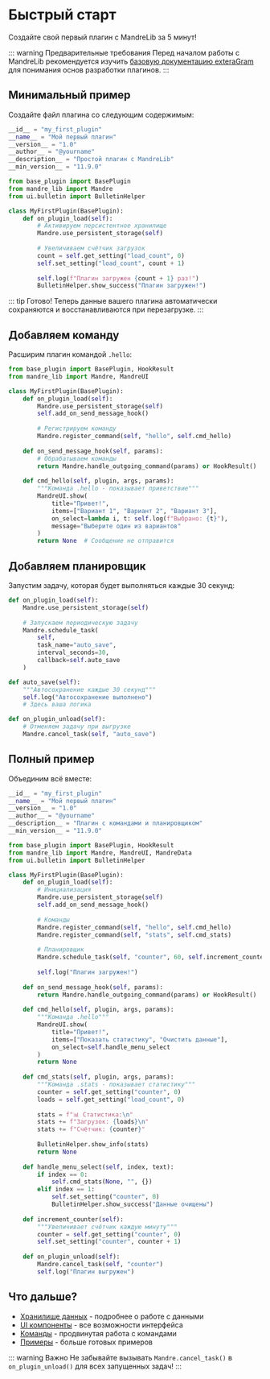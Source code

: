 # Быстрый старт

Создайте свой первый плагин с MandreLib за 5 минут!

::: warning Предварительные требования
Перед началом работы с MandreLib рекомендуется изучить [базовую документацию exteraGram](https://plugins.exteragram.app) для понимания основ разработки плагинов.
:::


## Минимальный пример

Создайте файл плагина со следующим содержимым:

```python
__id__ = "my_first_plugin"
__name__ = "Мой первый плагин"
__version__ = "1.0"
__author__ = "@yourname"
__description__ = "Простой плагин с MandreLib"
__min_version__ = "11.9.0"

from base_plugin import BasePlugin
from mandre_lib import Mandre
from ui.bulletin import BulletinHelper

class MyFirstPlugin(BasePlugin):
    def on_plugin_load(self):
        # Активируем персистентное хранилище
        Mandre.use_persistent_storage(self)
        
        # Увеличиваем счётчик загрузок
        count = self.get_setting("load_count", 0)
        self.set_setting("load_count", count + 1)
        
        self.log(f"Плагин загружен {count + 1} раз!")
        BulletinHelper.show_success("Плагин загружен!")
```

::: tip Готово!
Теперь данные вашего плагина автоматически сохраняются и восстанавливаются при перезагрузке.
:::

## Добавляем команду

Расширим плагин командой `.hello`:

```python
from base_plugin import BasePlugin, HookResult
from mandre_lib import Mandre, MandreUI

class MyFirstPlugin(BasePlugin):
    def on_plugin_load(self):
        Mandre.use_persistent_storage(self)
        self.add_on_send_message_hook()
        
        # Регистрируем команду
        Mandre.register_command(self, "hello", self.cmd_hello)
    
    def on_send_message_hook(self, params):
        # Обрабатываем команды
        return Mandre.handle_outgoing_command(params) or HookResult()
    
    def cmd_hello(self, plugin, args, params):
        """Команда .hello - показывает приветствие"""
        MandreUI.show(
            title="Привет!",
            items=["Вариант 1", "Вариант 2", "Вариант 3"],
            on_select=lambda i, t: self.log(f"Выбрано: {t}"),
            message="Выберите один из вариантов"
        )
        return None  # Сообщение не отправится
```

## Добавляем планировщик

Запустим задачу, которая будет выполняться каждые 30 секунд:

```python
def on_plugin_load(self):
    Mandre.use_persistent_storage(self)
    
    # Запускаем периодическую задачу
    Mandre.schedule_task(
        self,
        task_name="auto_save",
        interval_seconds=30,
        callback=self.auto_save
    )

def auto_save(self):
    """Автосохранение каждые 30 секунд"""
    self.log("Автосохранение выполнено")
    # Здесь ваша логика

def on_plugin_unload(self):
    # Отменяем задачу при выгрузке
    Mandre.cancel_task(self, "auto_save")
```

## Полный пример

Объединим всё вместе:

```python
__id__ = "my_first_plugin"
__name__ = "Мой первый плагин"
__version__ = "1.0"
__author__ = "@yourname"
__description__ = "Плагин с командами и планировщиком"
__min_version__ = "11.9.0"

from base_plugin import BasePlugin, HookResult
from mandre_lib import Mandre, MandreUI, MandreData
from ui.bulletin import BulletinHelper

class MyFirstPlugin(BasePlugin):
    def on_plugin_load(self):
        # Инициализация
        Mandre.use_persistent_storage(self)
        self.add_on_send_message_hook()
        
        # Команды
        Mandre.register_command(self, "hello", self.cmd_hello)
        Mandre.register_command(self, "stats", self.cmd_stats)
        
        # Планировщик
        Mandre.schedule_task(self, "counter", 60, self.increment_counter)
        
        self.log("Плагин загружен!")
    
    def on_send_message_hook(self, params):
        return Mandre.handle_outgoing_command(params) or HookResult()
    
    def cmd_hello(self, plugin, args, params):
        """Команда .hello"""
        MandreUI.show(
            title="Привет!",
            items=["Показать статистику", "Очистить данные"],
            on_select=self.handle_menu_select
        )
        return None
    
    def cmd_stats(self, plugin, args, params):
        """Команда .stats - показывает статистику"""
        counter = self.get_setting("counter", 0)
        loads = self.get_setting("load_count", 0)
        
        stats = f"📊 Статистика:\n"
        stats += f"Загрузок: {loads}\n"
        stats += f"Счётчик: {counter}"
        
        BulletinHelper.show_info(stats)
        return None
    
    def handle_menu_select(self, index, text):
        if index == 0:
            self.cmd_stats(None, "", {})
        elif index == 1:
            self.set_setting("counter", 0)
            BulletinHelper.show_success("Данные очищены")
    
    def increment_counter(self):
        """Увеличивает счётчик каждую минуту"""
        counter = self.get_setting("counter", 0)
        self.set_setting("counter", counter + 1)
    
    def on_plugin_unload(self):
        Mandre.cancel_task(self, "counter")
        self.log("Плагин выгружен")
```

## Что дальше?

- [Хранилище данных](/guide/storage) - подробнее о работе с данными
- [UI компоненты](/guide/ui) - все возможности интерфейса
- [Команды](/guide/commands) - продвинутая работа с командами
- [Примеры](/examples/calculator) - больше готовых примеров

::: warning Важно
Не забывайте вызывать `Mandre.cancel_task()` в `on_plugin_unload()` для всех запущенных задач!
:::
